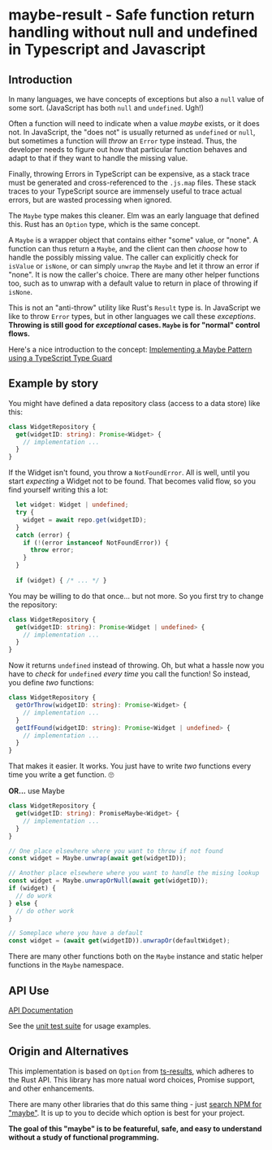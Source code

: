 # maybe-result - Safe function return handling without null and undefined in Typescript and Javascript

## Introduction

In many languages, we have concepts of exceptions but also a `null` value of some sort.
(JavaScript has both `null` and `undefined`. Ugh!)

Often a function will need to indicate when a value _maybe_ exists, or it does not.
In JavaScript, the "does not" is usually returned as `undefined` or `null`, but sometimes
a function will *throw* an `Error` type instead. Thus, the developer needs to figure out
how that particular function behaves and adapt to that if they want to handle
the missing value.

Finally, throwing Errors in TypeScript can be expensive, as a stack trace must be
generated and cross-referenced to the `.js.map` files. These stack traces to your
TypeScript source are immensely useful to trace actual errors, but are wasted
processing when ignored.

The `Maybe` type makes this cleaner. Elm was an early language that defined this.
Rust has an `Option` type, which is the same concept.

A `Maybe` is a wrapper object that contains either "some" value, or "none".
A function can thus return a `Maybe`, and the client can then _choose_ how to handle
the possibly missing value. The caller can explicitly check for `isValue` or
`isNone`, or can simply `unwrap` the `Maybe` and let it throw an error if "none".
It is now the caller's choice. There are many other helper functions too, such as
to unwrap with a default value to return in place of throwing if `isNone`.

This is not an "anti-throw" utility like Rust's `Result` type is.
In JavaScript we like to throw `Error` types, but in other languages we call these _exceptions_.
**Throwing is still good for _exceptional_ cases. `Maybe` is for "normal" control flows.**

Here's a nice introduction to the concept:
[Implementing a Maybe Pattern using a TypeScript Type Guard](https://medium.com/@sitapati/implementing-a-maybe-pattern-using-a-typescript-type-guard-81b55efc0af0)

## Example by story

You might have defined a data repository class (access to a data store) like this:

```ts
class WidgetRepository {
  get(widgetID: string): Promise<Widget> {
    // implementation ...
  }
}
```

If the Widget isn't found, you throw a `NotFoundError`. All is well, until you start _expecting_
a Widget not to be found. That becomes valid flow, so you find yourself writing this a lot:

```ts
  let widget: Widget | undefined;
  try {
    widget = await repo.get(widgetID);
  }
  catch (error) {
    if (!(error instanceof NotFoundError)) {
      throw error;
    }
  }
  
  if (widget) { /* ... */ }
```

You may be willing to do that once... but not more. So you first try to change the repository:

```ts
class WidgetRepository {
  get(widgetID: string): Promise<Widget | undefined> {
    // implementation ...
  }
}
```

Now it returns `undefined` instead of throwing. Oh, but what a hassle now you have to _check_ for
`undefined` _every time_ you call the function! So instead, you define _two_ functions:

```ts
class WidgetRepository {
  getOrThrow(widgetID: string): Promise<Widget> {
    // implementation ...
  }
  getIfFound(widgetID: string): Promise<Widget | undefined> {
    // implementation ...
  }
}
```

That makes it easier. It works. You just have to write _two_ functions every time you write a get function. 🙄

**OR...** use Maybe

```ts
class WidgetRepository {
  get(widgetID: string): PromiseMaybe<Widget> {
    // implementation ...
  }
}

// One place elsewhere where you want to throw if not found
const widget = Maybe.unwrap(await get(widgetID));

// Another place elsewhere where you want to handle the mising lookup
const widget = Maybe.unwrapOrNull(await get(widgetID));
if (widget) {
  // do work
} else {
  // do other work
}

// Someplace where you have a default
const widget = (await get(widgetID)).unwrapOr(defaultWidget);
```

There are many other functions both on the `Maybe` instance and static helper functions in
the `Maybe` namespace.

## API Use

[API Documentation](https://www.jsdocs.io/package/maybe-result)

See the [unit test suite](src/index.spec.ts) for usage examples.

## Origin and Alternatives

This implementation is based on `Option` from [ts-results](https://github.com/vultix/ts-results),
which adheres to the Rust API. 
This library has more natual word choices, Promise support, and other enhancements.

There are many other libraries that do this same thing - just
[search NPM for "maybe"](https://www.npmjs.com/search?q=maybe).
It is up to you to decide which option is best for your project.

**The goal of this "maybe" is to be featureful, safe, and easy to understand without 
a study of functional programming.**
